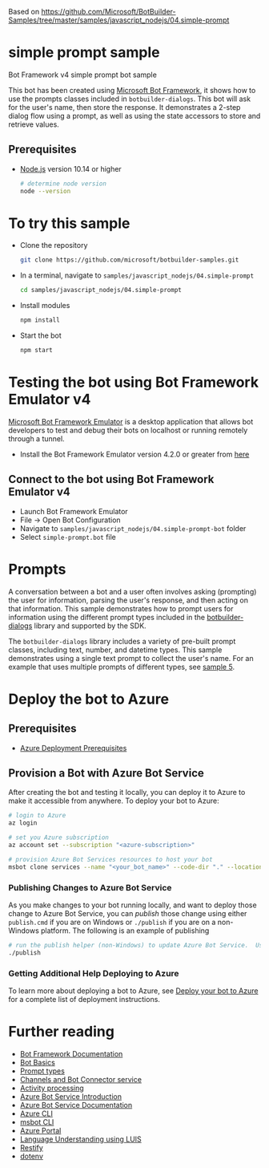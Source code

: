 Based on
https://github.com/Microsoft/BotBuilder-Samples/tree/master/samples/javascript_nodejs/04.simple-prompt

# simple prompt sample
Bot Framework v4 simple prompt bot sample

This bot has been created using [Microsoft Bot Framework][1], it shows how to use the prompts classes included in `botbuilder-dialogs`. This bot will ask for the user's name, then store the response. It demonstrates a 2-step dialog flow using a prompt, as well as using the state accessors to store and retrieve values.

## Prerequisites
- [Node.js][4] version 10.14 or higher
    ```bash
    # determine node version
    node --version
    ```

# To try this sample
- Clone the repository
    ```bash
    git clone https://github.com/microsoft/botbuilder-samples.git
    ```
- In a terminal, navigate to `samples/javascript_nodejs/04.simple-prompt`
    ```bash
    cd samples/javascript_nodejs/04.simple-prompt
    ```
- Install modules
    ```bash
    npm install
    ```
- Start the bot
    ```bash
    npm start
    ```

# Testing the bot using Bot Framework Emulator **v4**
[Microsoft Bot Framework Emulator][5] is a desktop application that allows bot developers to test and debug their bots on localhost or running remotely through a tunnel.

- Install the Bot Framework Emulator version 4.2.0 or greater from [here][6]

## Connect to the bot using Bot Framework Emulator **v4**
- Launch Bot Framework Emulator
- File -> Open Bot Configuration
- Navigate to `samples/javascript_nodejs/04.simple-prompt-bot` folder
- Select `simple-prompt.bot` file

# Prompts
A conversation between a bot and a user often involves asking (prompting) the user for information, parsing the user's response, and then acting on that information. This sample demonstrates how to prompt users for information using the different prompt types included in the [botbuilder-dialogs](https://github.com/Microsoft/botbuilder-js/tree/master/libraries/botbuilder-dialogs) library and supported by the SDK.

The `botbuilder-dialogs` library includes a variety of pre-built prompt classes, including text, number, and datetime types. This sample demonstrates using a single text prompt to collect the user's name. For an example that uses multiple prompts of different types, see [sample 5](../05.multi-turn-prompt/).

# Deploy the bot to Azure
## Prerequisites
- [Azure Deployment Prerequisites][41]

## Provision a Bot with Azure Bot Service
After creating the bot and testing it locally, you can deploy it to Azure to make it accessible from anywhere.  To deploy your bot to Azure:

```bash
# login to Azure
az login
```

```bash
# set you Azure subscription
az account set --subscription "<azure-subscription>"
```

```bash
# provision Azure Bot Services resources to host your bot
msbot clone services --name "<your_bot_name>" --code-dir "." --location westus --sdkLanguage "Node" --folder deploymentScripts/msbotClone --verbose
```

### Publishing Changes to Azure Bot Service
As you make changes to your bot running locally, and want to deploy those change to Azure Bot Service, you can _publish_ those change using either `publish.cmd` if you are on Windows or `./publish` if you are on a non-Windows platform.  The following is an example of publishing

```bash
# run the publish helper (non-Windows) to update Azure Bot Service.  Use publish.cmd if running on Windows
./publish
```

### Getting Additional Help Deploying to Azure
To learn more about deploying a bot to Azure, see [Deploy your bot to Azure][40] for a complete list of deployment instructions.

# Further reading
- [Bot Framework Documentation][20]
- [Bot Basics][32]
- [Prompt types][23]
- [Channels and Bot Connector service][24]
- [Activity processing][25]
- [Azure Bot Service Introduction][21]
- [Azure Bot Service Documentation][22]
- [Azure CLI][7]
- [msbot CLI][9]
- [Azure Portal][10]
- [Language Understanding using LUIS][11]
- [Restify][30]
- [dotenv][31]

[1]: https://dev.botframework.com
[4]: https://nodejs.org
[5]: https://github.com/microsoft/botframework-emulator
[6]: https://github.com/Microsoft/BotFramework-Emulator/releases
[7]: https://docs.microsoft.com/en-us/cli/azure/?view=azure-cli-latest
[8]: https://docs.microsoft.com/en-us/cli/azure/install-azure-cli?view=azure-cli-latest
[9]: https://github.com/Microsoft/botbuilder-tools/tree/master/packages/MSBot
[10]: https://portal.azure.com
[11]: https://www.luis.ai
[20]: https://docs.botframework.com
[21]: https://docs.microsoft.com/en-us/azure/bot-service/bot-service-overview-introduction?view=azure-bot-service-4.0
[22]: https://docs.microsoft.com/en-us/azure/bot-service/?view=azure-bot-service-4.0

[23]: https://docs.microsoft.com/en-us/azure/bot-service/bot-builder-prompts?view=azure-bot-service-4.0&tabs=javascript
[24]: https://docs.microsoft.com/en-us/azure/bot-service/bot-concepts?view=azure-bot-service-4.0
[25]: https://docs.microsoft.com/en-us/azure/bot-service/bot-builder-concept-activity-processing?view=azure-bot-service-4.0
[30]: https://www.npmjs.com/package/restify
[31]: https://www.npmjs.com/package/dotenv
[32]: https://docs.microsoft.com/en-us/azure/bot-service/bot-builder-basics?view=azure-bot-service-4.0
[40]: https://aka.ms/azuredeployment
[41]: ./PREREQUISITES.md